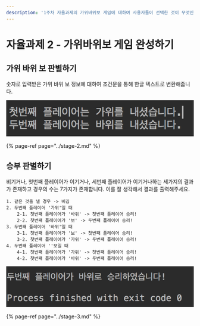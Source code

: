 ```yaml
---
description: '1주차 자율과제의 가위바위보 게임에 대하여 사용자들이 선택한 것이 무엇인지 출력하고, 승리한 사용자가 누구인지 판별하여 결과를 출력합니다.'
---
```


# 자율과제 2 - 가위바위보 게임 완성하기

## 가위 바위 보 판별하기

숫자로 입력받은 가위 바위 보 정보에 대하여 조건문을 통해 한글 텍스트로 변환해줍니다.

![&#xBB34;&#xC5C7;&#xC744; &#xB0C8;&#xB294;&#xC9C0; &#xC54C;&#xB824;&#xC90D;&#xB2C8;&#xB2E4;.](../../.gitbook/assets/image%20%2843%29.png)

{% page-ref page="../stage-2.md" %}

## 승부 판별하기

비기거나, 첫번째 플레이어가 이기거나, 세번째 플레이어가 이기거나하는 세가지의 결과가 존재하고 경우의 수는 7가지가 존재합니다. 이를 잘 생각해서 결과를 출력해주세요.

```text
1. 같은 것을 낼 경우 -> 비김
2. 두번째 플레이어 '가위'일 때
    2-1. 첫번째 플레이어가 '바위' -> 첫번째 플레이어 승리!
    2-2. 첫번째 플레이어가 '보' -> 두번째 플레이어 승리!
3. 두번째 플레이어 '바위'일 때
    3-1. 첫번째 플레이어가 '보' -> 첫번째 플레이어 승리!
    3-2. 첫번째 플레이어가 '가위' -> 두번째 플레이어 승리!
4. 두번째 플레이어 ''보일 때
    4-1. 첫번째 플레이어가 '가위' -> 첫번째 플레이어 승리!
    4-2. 첫번째 플레이어가 '바위' -> 두번째 플레이어 승리!
```

![&#xC2B9;&#xBD80;&#xB97C; &#xD310;&#xBCC4;&#xD569;&#xB2C8;&#xB2E4;.](../../.gitbook/assets/image%20%2848%29.png)

{% page-ref page="../stage-3.md" %}



